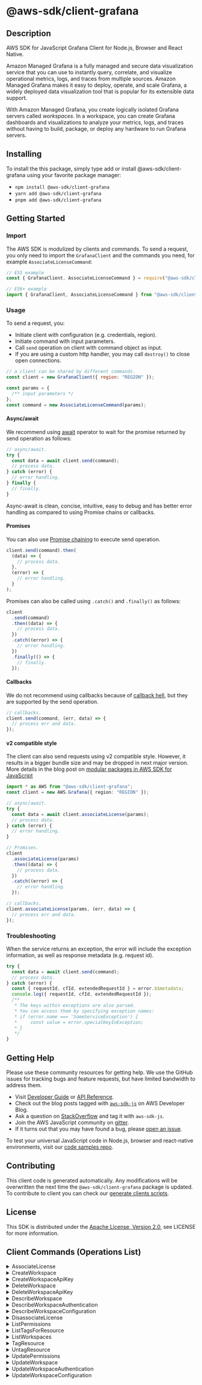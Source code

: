 <!-- generated file, do not edit directly -->

# @aws-sdk/client-grafana

## Description

AWS SDK for JavaScript Grafana Client for Node.js, Browser and React Native.

<p>Amazon Managed Grafana is a fully managed and secure data visualization service that
you can use to instantly query, correlate, and visualize operational metrics, logs, and
traces from multiple sources. Amazon Managed Grafana makes it easy to deploy, operate, and
scale Grafana, a widely deployed data visualization tool that is popular for its
extensible data support.</p>
<p>With Amazon Managed Grafana, you create logically isolated Grafana servers called
<i>workspaces</i>. In a workspace, you can create Grafana dashboards
and visualizations to analyze your metrics, logs, and traces without having to build,
package, or deploy any hardware to run Grafana servers. </p>

## Installing

To install the this package, simply type add or install @aws-sdk/client-grafana
using your favorite package manager:

- `npm install @aws-sdk/client-grafana`
- `yarn add @aws-sdk/client-grafana`
- `pnpm add @aws-sdk/client-grafana`

## Getting Started

### Import

The AWS SDK is modulized by clients and commands.
To send a request, you only need to import the `GrafanaClient` and
the commands you need, for example `AssociateLicenseCommand`:

```js
// ES5 example
const { GrafanaClient, AssociateLicenseCommand } = require("@aws-sdk/client-grafana");
```

```ts
// ES6+ example
import { GrafanaClient, AssociateLicenseCommand } from "@aws-sdk/client-grafana";
```

### Usage

To send a request, you:

- Initiate client with configuration (e.g. credentials, region).
- Initiate command with input parameters.
- Call `send` operation on client with command object as input.
- If you are using a custom http handler, you may call `destroy()` to close open connections.

```js
// a client can be shared by different commands.
const client = new GrafanaClient({ region: "REGION" });

const params = {
  /** input parameters */
};
const command = new AssociateLicenseCommand(params);
```

#### Async/await

We recommend using [await](https://developer.mozilla.org/en-US/docs/Web/JavaScript/Reference/Operators/await)
operator to wait for the promise returned by send operation as follows:

```js
// async/await.
try {
  const data = await client.send(command);
  // process data.
} catch (error) {
  // error handling.
} finally {
  // finally.
}
```

Async-await is clean, concise, intuitive, easy to debug and has better error handling
as compared to using Promise chains or callbacks.

#### Promises

You can also use [Promise chaining](https://developer.mozilla.org/en-US/docs/Web/JavaScript/Guide/Using_promises#chaining)
to execute send operation.

```js
client.send(command).then(
  (data) => {
    // process data.
  },
  (error) => {
    // error handling.
  }
);
```

Promises can also be called using `.catch()` and `.finally()` as follows:

```js
client
  .send(command)
  .then((data) => {
    // process data.
  })
  .catch((error) => {
    // error handling.
  })
  .finally(() => {
    // finally.
  });
```

#### Callbacks

We do not recommend using callbacks because of [callback hell](http://callbackhell.com/),
but they are supported by the send operation.

```js
// callbacks.
client.send(command, (err, data) => {
  // process err and data.
});
```

#### v2 compatible style

The client can also send requests using v2 compatible style.
However, it results in a bigger bundle size and may be dropped in next major version. More details in the blog post
on [modular packages in AWS SDK for JavaScript](https://aws.amazon.com/blogs/developer/modular-packages-in-aws-sdk-for-javascript/)

```ts
import * as AWS from "@aws-sdk/client-grafana";
const client = new AWS.Grafana({ region: "REGION" });

// async/await.
try {
  const data = await client.associateLicense(params);
  // process data.
} catch (error) {
  // error handling.
}

// Promises.
client
  .associateLicense(params)
  .then((data) => {
    // process data.
  })
  .catch((error) => {
    // error handling.
  });

// callbacks.
client.associateLicense(params, (err, data) => {
  // process err and data.
});
```

### Troubleshooting

When the service returns an exception, the error will include the exception information,
as well as response metadata (e.g. request id).

```js
try {
  const data = await client.send(command);
  // process data.
} catch (error) {
  const { requestId, cfId, extendedRequestId } = error.$$metadata;
  console.log({ requestId, cfId, extendedRequestId });
  /**
   * The keys within exceptions are also parsed.
   * You can access them by specifying exception names:
   * if (error.name === 'SomeServiceException') {
   *     const value = error.specialKeyInException;
   * }
   */
}
```

## Getting Help

Please use these community resources for getting help.
We use the GitHub issues for tracking bugs and feature requests, but have limited bandwidth to address them.

- Visit [Developer Guide](https://docs.aws.amazon.com/sdk-for-javascript/v3/developer-guide/welcome.html)
  or [API Reference](https://docs.aws.amazon.com/AWSJavaScriptSDK/v3/latest/index.html).
- Check out the blog posts tagged with [`aws-sdk-js`](https://aws.amazon.com/blogs/developer/tag/aws-sdk-js/)
  on AWS Developer Blog.
- Ask a question on [StackOverflow](https://stackoverflow.com/questions/tagged/aws-sdk-js) and tag it with `aws-sdk-js`.
- Join the AWS JavaScript community on [gitter](https://gitter.im/aws/aws-sdk-js-v3).
- If it turns out that you may have found a bug, please [open an issue](https://github.com/aws/aws-sdk-js-v3/issues/new/choose).

To test your universal JavaScript code in Node.js, browser and react-native environments,
visit our [code samples repo](https://github.com/aws-samples/aws-sdk-js-tests).

## Contributing

This client code is generated automatically. Any modifications will be overwritten the next time the `@aws-sdk/client-grafana` package is updated.
To contribute to client you can check our [generate clients scripts](https://github.com/aws/aws-sdk-js-v3/tree/main/scripts/generate-clients).

## License

This SDK is distributed under the
[Apache License, Version 2.0](http://www.apache.org/licenses/LICENSE-2.0),
see LICENSE for more information.

## Client Commands (Operations List)

<details>
<summary>
AssociateLicense
</summary>

[Command API Reference](https://docs.aws.amazon.com/AWSJavaScriptSDK/v3/latest/clients/client-grafana/classes/associatelicensecommand.html) / [Input](https://docs.aws.amazon.com/AWSJavaScriptSDK/v3/latest/clients/client-grafana/interfaces/associatelicensecommandinput.html) / [Output](https://docs.aws.amazon.com/AWSJavaScriptSDK/v3/latest/clients/client-grafana/interfaces/associatelicensecommandoutput.html)

</details>
<details>
<summary>
CreateWorkspace
</summary>

[Command API Reference](https://docs.aws.amazon.com/AWSJavaScriptSDK/v3/latest/clients/client-grafana/classes/createworkspacecommand.html) / [Input](https://docs.aws.amazon.com/AWSJavaScriptSDK/v3/latest/clients/client-grafana/interfaces/createworkspacecommandinput.html) / [Output](https://docs.aws.amazon.com/AWSJavaScriptSDK/v3/latest/clients/client-grafana/interfaces/createworkspacecommandoutput.html)

</details>
<details>
<summary>
CreateWorkspaceApiKey
</summary>

[Command API Reference](https://docs.aws.amazon.com/AWSJavaScriptSDK/v3/latest/clients/client-grafana/classes/createworkspaceapikeycommand.html) / [Input](https://docs.aws.amazon.com/AWSJavaScriptSDK/v3/latest/clients/client-grafana/interfaces/createworkspaceapikeycommandinput.html) / [Output](https://docs.aws.amazon.com/AWSJavaScriptSDK/v3/latest/clients/client-grafana/interfaces/createworkspaceapikeycommandoutput.html)

</details>
<details>
<summary>
DeleteWorkspace
</summary>

[Command API Reference](https://docs.aws.amazon.com/AWSJavaScriptSDK/v3/latest/clients/client-grafana/classes/deleteworkspacecommand.html) / [Input](https://docs.aws.amazon.com/AWSJavaScriptSDK/v3/latest/clients/client-grafana/interfaces/deleteworkspacecommandinput.html) / [Output](https://docs.aws.amazon.com/AWSJavaScriptSDK/v3/latest/clients/client-grafana/interfaces/deleteworkspacecommandoutput.html)

</details>
<details>
<summary>
DeleteWorkspaceApiKey
</summary>

[Command API Reference](https://docs.aws.amazon.com/AWSJavaScriptSDK/v3/latest/clients/client-grafana/classes/deleteworkspaceapikeycommand.html) / [Input](https://docs.aws.amazon.com/AWSJavaScriptSDK/v3/latest/clients/client-grafana/interfaces/deleteworkspaceapikeycommandinput.html) / [Output](https://docs.aws.amazon.com/AWSJavaScriptSDK/v3/latest/clients/client-grafana/interfaces/deleteworkspaceapikeycommandoutput.html)

</details>
<details>
<summary>
DescribeWorkspace
</summary>

[Command API Reference](https://docs.aws.amazon.com/AWSJavaScriptSDK/v3/latest/clients/client-grafana/classes/describeworkspacecommand.html) / [Input](https://docs.aws.amazon.com/AWSJavaScriptSDK/v3/latest/clients/client-grafana/interfaces/describeworkspacecommandinput.html) / [Output](https://docs.aws.amazon.com/AWSJavaScriptSDK/v3/latest/clients/client-grafana/interfaces/describeworkspacecommandoutput.html)

</details>
<details>
<summary>
DescribeWorkspaceAuthentication
</summary>

[Command API Reference](https://docs.aws.amazon.com/AWSJavaScriptSDK/v3/latest/clients/client-grafana/classes/describeworkspaceauthenticationcommand.html) / [Input](https://docs.aws.amazon.com/AWSJavaScriptSDK/v3/latest/clients/client-grafana/interfaces/describeworkspaceauthenticationcommandinput.html) / [Output](https://docs.aws.amazon.com/AWSJavaScriptSDK/v3/latest/clients/client-grafana/interfaces/describeworkspaceauthenticationcommandoutput.html)

</details>
<details>
<summary>
DescribeWorkspaceConfiguration
</summary>

[Command API Reference](https://docs.aws.amazon.com/AWSJavaScriptSDK/v3/latest/clients/client-grafana/classes/describeworkspaceconfigurationcommand.html) / [Input](https://docs.aws.amazon.com/AWSJavaScriptSDK/v3/latest/clients/client-grafana/interfaces/describeworkspaceconfigurationcommandinput.html) / [Output](https://docs.aws.amazon.com/AWSJavaScriptSDK/v3/latest/clients/client-grafana/interfaces/describeworkspaceconfigurationcommandoutput.html)

</details>
<details>
<summary>
DisassociateLicense
</summary>

[Command API Reference](https://docs.aws.amazon.com/AWSJavaScriptSDK/v3/latest/clients/client-grafana/classes/disassociatelicensecommand.html) / [Input](https://docs.aws.amazon.com/AWSJavaScriptSDK/v3/latest/clients/client-grafana/interfaces/disassociatelicensecommandinput.html) / [Output](https://docs.aws.amazon.com/AWSJavaScriptSDK/v3/latest/clients/client-grafana/interfaces/disassociatelicensecommandoutput.html)

</details>
<details>
<summary>
ListPermissions
</summary>

[Command API Reference](https://docs.aws.amazon.com/AWSJavaScriptSDK/v3/latest/clients/client-grafana/classes/listpermissionscommand.html) / [Input](https://docs.aws.amazon.com/AWSJavaScriptSDK/v3/latest/clients/client-grafana/interfaces/listpermissionscommandinput.html) / [Output](https://docs.aws.amazon.com/AWSJavaScriptSDK/v3/latest/clients/client-grafana/interfaces/listpermissionscommandoutput.html)

</details>
<details>
<summary>
ListTagsForResource
</summary>

[Command API Reference](https://docs.aws.amazon.com/AWSJavaScriptSDK/v3/latest/clients/client-grafana/classes/listtagsforresourcecommand.html) / [Input](https://docs.aws.amazon.com/AWSJavaScriptSDK/v3/latest/clients/client-grafana/interfaces/listtagsforresourcecommandinput.html) / [Output](https://docs.aws.amazon.com/AWSJavaScriptSDK/v3/latest/clients/client-grafana/interfaces/listtagsforresourcecommandoutput.html)

</details>
<details>
<summary>
ListWorkspaces
</summary>

[Command API Reference](https://docs.aws.amazon.com/AWSJavaScriptSDK/v3/latest/clients/client-grafana/classes/listworkspacescommand.html) / [Input](https://docs.aws.amazon.com/AWSJavaScriptSDK/v3/latest/clients/client-grafana/interfaces/listworkspacescommandinput.html) / [Output](https://docs.aws.amazon.com/AWSJavaScriptSDK/v3/latest/clients/client-grafana/interfaces/listworkspacescommandoutput.html)

</details>
<details>
<summary>
TagResource
</summary>

[Command API Reference](https://docs.aws.amazon.com/AWSJavaScriptSDK/v3/latest/clients/client-grafana/classes/tagresourcecommand.html) / [Input](https://docs.aws.amazon.com/AWSJavaScriptSDK/v3/latest/clients/client-grafana/interfaces/tagresourcecommandinput.html) / [Output](https://docs.aws.amazon.com/AWSJavaScriptSDK/v3/latest/clients/client-grafana/interfaces/tagresourcecommandoutput.html)

</details>
<details>
<summary>
UntagResource
</summary>

[Command API Reference](https://docs.aws.amazon.com/AWSJavaScriptSDK/v3/latest/clients/client-grafana/classes/untagresourcecommand.html) / [Input](https://docs.aws.amazon.com/AWSJavaScriptSDK/v3/latest/clients/client-grafana/interfaces/untagresourcecommandinput.html) / [Output](https://docs.aws.amazon.com/AWSJavaScriptSDK/v3/latest/clients/client-grafana/interfaces/untagresourcecommandoutput.html)

</details>
<details>
<summary>
UpdatePermissions
</summary>

[Command API Reference](https://docs.aws.amazon.com/AWSJavaScriptSDK/v3/latest/clients/client-grafana/classes/updatepermissionscommand.html) / [Input](https://docs.aws.amazon.com/AWSJavaScriptSDK/v3/latest/clients/client-grafana/interfaces/updatepermissionscommandinput.html) / [Output](https://docs.aws.amazon.com/AWSJavaScriptSDK/v3/latest/clients/client-grafana/interfaces/updatepermissionscommandoutput.html)

</details>
<details>
<summary>
UpdateWorkspace
</summary>

[Command API Reference](https://docs.aws.amazon.com/AWSJavaScriptSDK/v3/latest/clients/client-grafana/classes/updateworkspacecommand.html) / [Input](https://docs.aws.amazon.com/AWSJavaScriptSDK/v3/latest/clients/client-grafana/interfaces/updateworkspacecommandinput.html) / [Output](https://docs.aws.amazon.com/AWSJavaScriptSDK/v3/latest/clients/client-grafana/interfaces/updateworkspacecommandoutput.html)

</details>
<details>
<summary>
UpdateWorkspaceAuthentication
</summary>

[Command API Reference](https://docs.aws.amazon.com/AWSJavaScriptSDK/v3/latest/clients/client-grafana/classes/updateworkspaceauthenticationcommand.html) / [Input](https://docs.aws.amazon.com/AWSJavaScriptSDK/v3/latest/clients/client-grafana/interfaces/updateworkspaceauthenticationcommandinput.html) / [Output](https://docs.aws.amazon.com/AWSJavaScriptSDK/v3/latest/clients/client-grafana/interfaces/updateworkspaceauthenticationcommandoutput.html)

</details>
<details>
<summary>
UpdateWorkspaceConfiguration
</summary>

[Command API Reference](https://docs.aws.amazon.com/AWSJavaScriptSDK/v3/latest/clients/client-grafana/classes/updateworkspaceconfigurationcommand.html) / [Input](https://docs.aws.amazon.com/AWSJavaScriptSDK/v3/latest/clients/client-grafana/interfaces/updateworkspaceconfigurationcommandinput.html) / [Output](https://docs.aws.amazon.com/AWSJavaScriptSDK/v3/latest/clients/client-grafana/interfaces/updateworkspaceconfigurationcommandoutput.html)

</details>
